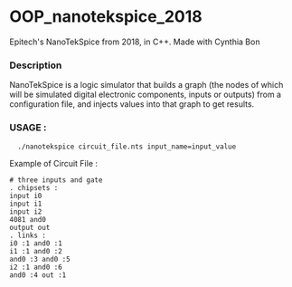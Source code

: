 # OOP_nanotekspice_2018
Epitech's NanoTekSpice from 2018, in C++. Made with Cynthia Bon

### Description
NanoTekSpice is a logic simulator that builds a graph (the nodes of which will be simulated digital electronic
components, inputs or outputs) from a configuration file, and injects values into that graph to get results.

### USAGE :

```
  ./nanotekspice circuit_file.nts input_name=input_value
```
Example of Circuit File :

```
# three inputs and gate
. chipsets :
input i0
input i1
input i2
4081 and0
output out
. links :
i0 :1 and0 :1
i1 :1 and0 :2
and0 :3 and0 :5
i2 :1 and0 :6
and0 :4 out :1
```
